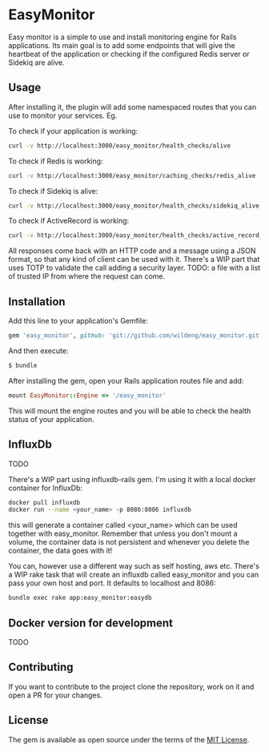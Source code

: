 # EasyMonitor
Easy monitor is a simple to use and install monitoring engine for Rails applications.
Its main goal is to add some endpoints that will give the heartbeat of the application or checking if the configured Redis server or Sidekiq are alive.

## Usage
After installing it, the plugin will add some namespaced routes that you can use to monitor your services.
Eg.

To check if your application is working:

```bash
curl -v http://localhost:3000/easy_monitor/health_checks/alive
```
To check if Redis is working:

```bash
curl -v http://localhost:3000/easy_monitor/caching_checks/redis_alive
```
To check if Sidekiq is alive:

```bash
curl -v http://localhost:3000/easy_monitor/health_checks/sidekiq_alive
```
To check if ActiveRecord is working:

```bash
curl -v http://localhost:3000/easy_monitor/health_checks/active_record_alive
```

All responses come back with an HTTP code and a message using a JSON format, so that any kind of client can be used with it.
There's a WIP part that uses TOTP to validate the call adding a security layer.
TODO: a file with a list of trusted IP from where the request can come.

## Installation
Add this line to your application's Gemfile:

```ruby
gem 'easy_monitor', github: 'git://github.com/wildeng/easy_monitor.git.', tag: "0.2.0"
```

And then execute:
```bash
$ bundle
```

After installing the gem, open your Rails application routes file and add:
```ruby
mount EasyMonitor::Engine => '/easy_monitor'
```
This will mount the engine routes and you will be able to check the health status of your application.

## InfluxDb

TODO

There's a WIP part using influxdb-rails gem.
I'm using it with a local docker container for InfluxDb:

```bash
docker pull influxdb
docker run --name <your_name> -p 8086:8086 influxdb
```

this will generate a container called <your_name> which can be used together with easy_monitor.
Remember that unless you don't mount a volume, the container data is not persistent and
whenever you delete the container, the data goes with it!

You can, however use a different way such as self hosting, aws etc.
There's a WIP rake task that will create an influxdb called easy_monitor and you can pass your
own host and port. It defaults to localhost and 8086:

```bash
bundle exec rake app:easy_monitor:easydb
```

## Docker version for development

TODO

## Contributing
If you want to contribute to the project clone the repository, work on it and open a PR for your changes.

## License
The gem is available as open source under the terms of the [MIT License](https://opensource.org/licenses/MIT).
